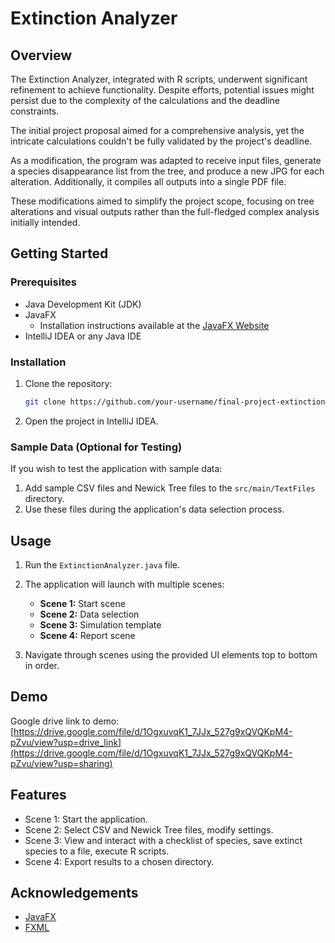 # Extinction Analyzer

## Overview
The Extinction Analyzer, integrated with R scripts, underwent significant refinement to achieve functionality. Despite efforts, potential issues might persist due to the complexity of the calculations and the deadline constraints.

The initial project proposal aimed for a comprehensive analysis, yet the intricate calculations couldn't be fully validated by the project's deadline.

As a modification, the program was adapted to receive input files, generate a species disappearance list from the tree, and produce a new JPG for each alteration. Additionally, it compiles all outputs into a single PDF file.

These modifications aimed to simplify the project scope, focusing on tree alterations and visual outputs rather than the full-fledged complex analysis initially intended.

## Getting Started
### Prerequisites
- Java Development Kit (JDK)
- JavaFX
  - Installation instructions available at the [JavaFX Website](https://openjfx.io/)
- IntelliJ IDEA or any Java IDE

### Installation
1. Clone the repository:
    ```bash
    git clone https://github.com/your-username/final-project-extinction-analyzer.git
    ```
2. Open the project in IntelliJ IDEA.

### Sample Data (Optional for Testing)
If you wish to test the application with sample data:

1. Add sample CSV files and Newick Tree files to the `src/main/TextFiles` directory.
2. Use these files during the application's data selection process.

## Usage
1. Run the `ExtinctionAnalyzer.java` file.
2. The application will launch with multiple scenes:
    - **Scene 1:** Start scene
    - **Scene 2:** Data selection
    - **Scene 3:** Simulation template
    - **Scene 4:** Report scene

3. Navigate through scenes using the provided UI elements top to bottom in order.

## Demo
Google drive link to demo: [https://drive.google.com/file/d/1OgxuvqK1_7JJx_527g9xQVQKpM4-pZvu/view?usp=drive_link](https://drive.google.com/file/d/1OgxuvqK1_7JJx_527g9xQVQKpM4-pZvu/view?usp=sharing)

## Features
- Scene 1: Start the application.
- Scene 2: Select CSV and Newick Tree files, modify settings.
- Scene 3: View and interact with a checklist of species, save extinct species to a file, execute R scripts.
- Scene 4: Export results to a chosen directory.

## Acknowledgements
- [JavaFX](https://openjfx.io/)
- [FXML](https://openjfx.io/javadoc/17/javafx.fxml/javafx/fxml/doc-files/introduction_to_fxml.html)


